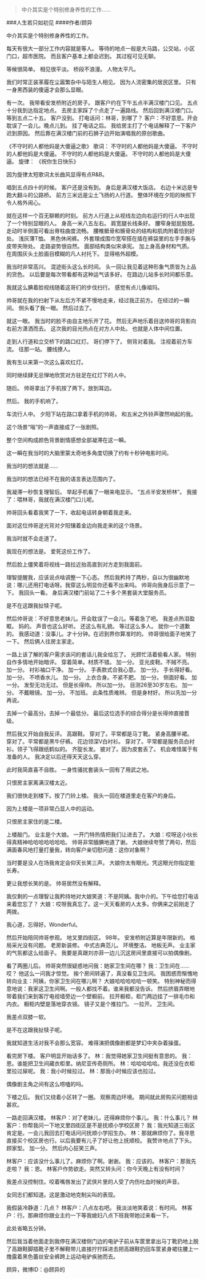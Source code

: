 > 中介其实是个特别修身养性的工作……

###人生若只如初见
####作者/顾异

中介其实是个特别修身养性的工作。

每天有很大一部分工作内容就是等人。
等待的地点一般是大马路，公交站，小区门口，超市医院。
而且客户基本上都会迟到。
其过程可见无聊。


等候很简单。
相见很平淡。
桥段不浪漫。
人物太平凡。


我们时常正装革履在尘嚣繁杂中与陌生人相见。
因为人流密集的居民区里。
只有一身黑西装的傻逼才会那么显眼。




有一次。
我带看安发桥附近的房子。
跟客户约在下午五点半满汉楼门口见。
五点十分我到达指定地点。
去房主家踩了个点走了一遍路线。
然后回到满汉楼门口。
等到五点二十五。
客户没到。
打电话问：林哥，到哪了？
客户：不好意思。开会耽误了一会儿。晚点儿到。
挂了电话之后。
我给房主打了个电话解释了一下客户迟到原因。
然后靠在满汉楼门前的石狮子边开始演唱我的原创歌曲。


《不守时的人都他妈是大傻逼之歌》
歌词：
不守时的人都他妈是大傻逼。
不守时的人都他妈是大傻逼。
不守时的人都他妈是大傻逼。
不守时的人都他妈是大傻逼。
旋律：
《祝你生日快乐》


因为旋律太短歌词太长曲风显得有点R&B。


唱到五点四十的时候。
客户还是没有到。
身后是满汉楼大饭店。
右边十米远是专跑大翻斗的公路桥。
前方三米远是尘土飞扬的人行道。
整体环境在夕阳的映照下令人格外闹心。


就在这样一个百无聊赖的时刻。
前方人行道上从视线左边向右运行的行人中出现了一个特别显眼的人。
身高一米八五左右。
肩宽腿长线条好。
腰窄身挺屁股翘。
走动时半侧面可看出脊柱曲度流畅。
腰椎骶骨和髂骨处的结构和肌肉附着恰到好处。
浅灰薄T恤。
黑色休闲裤。
外套理成围巾宽窄搭在插在裤袋里的左手手腕与皮带夹隙处。
走路姿势很自然。
面部结构类似宋承宪。
加上身高身材和气质。
在周围灰头土脸面目模糊的凡人衬托下。
显得格外超模。


我当时非常高兴。
混迹街头这么长时间。
头一回让我见着这种形象气质皆为上品的货色。
以后要是每次带看都有这种运气该多好。
在路边儿站多长时间都乐意。


我就这么腆着脸视线随着这哥们的步伐扫行。
感觉有点儿像祖玛。


帅哥就在我的扫射下从左后方不紧不慢地走来，经过我正前方。
在经过的一瞬间。
侧头看了我一眼。
然后过去了。


就这一眼。
我当时的脸不由自主地乐开了花。
然后无声地乐着目送帅哥的背影向右前方潇洒而去。
这次我的目光热点在对方人中处。
也就是人体中间位置。


走到人行道和立交桥下的路口红灯。
哥们停下了。
侧背对着我。
注视着前方车流。
往那一站。
腰线撩人。


我有生以来第一次这么喜欢红灯。


同时继续肆无忌惮地欣赏对方驻足在红灯下的人中。


随后。
帅哥拿出了手机按了两下。放到耳边。


然后。
我的手机响了。




车流行人中。
夕阳下站在路口拿着手机的帅哥。
和五米之外铃声骤然响起的我。


这个场景“嗡”的一声直接成了一张剧照。


整个空间构成颜色背景剧情感想全部凝滞在这一瞬。


这一瞬在我当时的大脑里蒙太奇地多角度切换了约有十秒钟电影时间。


我当时的想法就是……


我当时的想法已经不在我的语言表达范围内了。


我凝滞一秒恢复理智后。
举起手机看了一眼来电显示。
“五点半安发桥林”。
我接了：喂林哥，我就在满汉楼门口儿呢。


帅哥回头看着我笑了一下，收起电话转身朝着我走来。


面对这位帅哥逆光背对夕阳镶着金边向我走来的这个场景。


我当时就不会走道了。


我现在的想法是。
爱死这份工作了。


然后脸上僵笑着将视线一路拉近抬高直到对方走到我面前。


理智提醒我，应该说点啥调整一下心态。
然后我矜持了两秒，自以为很幽默地说：哪儿还用打电话呀。我穿这么明显你还看不出来吗。
帅哥向我身后示意了一下。
我回头一看。
身后满汉楼门前站了二十多个黑套装大堂服务员。


是不在这跟我扯犊子呢。


然后帅哥说：不好意思老妹儿。开会耽误了一会儿。等着急了吧。
我差点热泪盈眶。
妈的。
声音也这么好听。
还这么有礼貌。
等过这么多人。
就你一个道歉的。
我感动道：没事儿。才十分钟。在迟到界你算准时的。
帅哥很给面子地笑了一下。
然后俩人往房主家走。


一路上该了解的客户需求该问的套话儿我全给忘了。
光顾忙活着偷看人家。
特别自作多情地开始暗评。
穿着简单。材质不错。
加一分。
亚光皮鞋。不贼不亮。
加一分。
衬衫袖口干净。
加一分。
手表款式合我心意。
加一分。
手长得好看。
加一分。
不喷香水儿。
加一分。
上衣合身。不紧不肥。
加一分。
侧面好看。
加一分。
发型无功无过。
但是长得帅。
所以加一分。
目测26至30岁左右。
加一分。
不戴眼镜。
加一分。
不加班。
此条性质难辨。
但是身材好。
所以先加一分再说。


去掉一个最高分。去掉一个最低分。
最后这位选手的综合得分是长得帅直接晋级。


然后我又开始自我反评。
高跟鞋。
穿对了。平常都是马丁靴。
紧身高腰半裙。
穿对了。平常都是黑牛仔裤。
花边领深V白衬衫。
穿对了。平常都是服务员白衬衫。领子飞得跟纸鹤似的。
齐腚长发。
披对了。因为皮套丢了。
机会难怪属于有准备的人。
我决定以后还得天天这么穿。


此时我简直喜不自胜。
一身性骚扰套装头一回有了用武之地。


只恨房主家离满汉楼太近。


我们很快走到楼下。按了门铃上楼。
我头一回在楼道里走在客户的身后。


因为上楼是一项非常凸显人中的运动。


只恨房主家住的是二楼。


上楼敲门。
业主是个大娘。
一开门特热情把我们让进去了。
大娘：哎呀这小伙长得真精神哈哈哈哈哈哈哈。
帅哥非常腼腆地道了谢。
大娘继续夸赞了两句，然后满面春风地打量打量我，转向客户亲切慰问道：这你对象啊？


当时要是没人在场我肯定会仰天长笑三声。
大娘你太有眼光。凭这眼光你指定能长寿。


更让我想长笑的是。
帅哥居然没有解释。


我仅剩的一点理智让我矜持地对大娘笑道：不是阿姨。我中介的。下午给您打电话来着您忘了？
大娘：哎呀我真忘了。这一天天看房的人太多。你俩来之前刚走了两拨。


我心道，忘得好。Wonderful。


然后开始陪同帅哥参观。
地叉里四街区。
98年。
安发桥附近算是年限新的。
格局采光没有问题。
老房新装修。
中式古典范儿。
环境整洁。
地板无声。
业主家的气氛都这么给面子。
我要是真跟刘亦菲一边儿沉这房间里直接可以拍偶像剧。




看了两圈儿后。
帅哥突然很疑惑地问我：她家卫生间在哪？
我：卫生间在……哎？
他这么一问我才惊觉。
挨个房间转遍了，真没看见卫生间。
我困惑而惭愧地转向业主：阿姨，你家卫生间在哪儿啊？
大娘哈哈哈哈哈一顿笑。
特别神秘而得意地说：我家这卫生间啊。一般人都找不着。谁来我都没告诉。
然后挤眉弄眼地带着我们来到客厅电视墙旁边一个壁橱前。
拉开橱柜，柜门两边挂了一排毛巾和内衣。
橱柜内壁是落地穿衣镜。
镜子又是个推拉门。
一拉开。
卫生间。


我差点双膝一软。


是不在这跟我扯犊子呢。




我就知道生活对我不会那么宽容。
难得演把偶像剧都是梦幻中夹杂着操蛋。


看完房下楼。
客户明显开始话多了。
林：我觉得她家卫生间挺有意思的。
我：恩。谁能把卫生间藏衣柜里。纳尼亚传奇厕所。
林：哈哈哈哈哈。我还没在衣柜里拉过屎呢。
我：我小时候拉过。
林：那我小时候应该也拉过。


偶像剧主角之间有这么唠嗑的吗。


下楼之后。
我们又绕着小区转了一圈。
观察周边环境。
期间就此房购买问题相谈甚欢。


一路走回满汉楼。
林客户：对了老妹儿，还得麻烦你个事儿。
我：什么事儿？
林客户：你帮我问一下地叉里四街区是不是抚顺小学校区房？
我：我光知道三街区肯定是。一会儿我回去打电话问问抚顺小学招生办。
林：那就麻烦你了。我寻思直接买个校区房也行。以后我要有儿子了好让他上抚顺校。
我赞许地点了下头。
顾家型。
加一分。
然后内心狂笑三声。


林客户：应该没什么事儿了。麻烦你了啊。谢谢。
我：应该的。
林客户：那我先走啦？
我：恩。
林客户作势欲走。突然又转头问：你今天晚上有没有时间？


我差点没控制住。咬着嘴唇发出了武侠片里的人受了内伤吐血时候的声音。


女同志们都知道。这是激动地克制尖叫的表现。


我假装冷静道：几点？
林客户：八点左右吧。
我淡淡地笑着说：有时间。
林客户：行。那麻烦你跟业主约一下等我媳妇八点下班我带她过来看一下。


此处省略五分钟。


然后我当着他面走到我停在满汉楼侧门边的电驴子前从车筐里拿出马丁靴扔地上脱了高跟鞋脚插靴子里不解鞋带儿直接拧拧踩进去把高跟鞋扔回车筐紧身裙往腰上一撸露着黑色蕾丝安全裤跨上运动电驴疾驰而去。


顾异，微博ID：@顾异的 